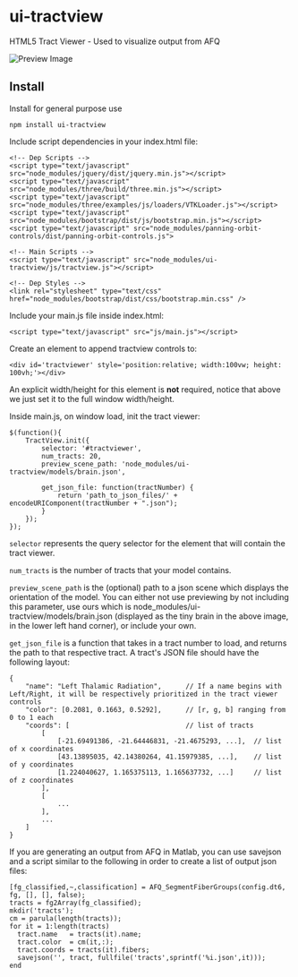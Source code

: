 # ui-tractview
HTML5 Tract Viewer - Used to visualize output from AFQ

![Preview Image](https://raw.githubusercontent.com/stevengeeky/ui-tractview/master/images/preview.png)

## Install

Install for general purpose use

```
npm install ui-tractview
```

Include script dependencies in your index.html file:

```
<!-- Dep Scripts -->
<script type="text/javascript" src="node_modules/jquery/dist/jquery.min.js"></script>
<script type="text/javascript" src="node_modules/three/build/three.min.js"></script>
<script type="text/javascript" src="node_modules/three/examples/js/loaders/VTKLoader.js"></script>
<script type="text/javascript" src="node_modules/bootstrap/dist/js/bootstrap.min.js"></script>
<script type="text/javascript" src="node_modules/panning-orbit-controls/dist/panning-orbit-controls.js">

<!-- Main Scripts -->
<script type="text/javascript" src="node_modules/ui-tractview/js/tractview.js"></script>

<!-- Dep Styles -->
<link rel="stylesheet" type="text/css" href="node_modules/bootstrap/dist/css/bootstrap.min.css" />
```

Include your main.js file inside index.html:

`<script type="text/javascript" src="js/main.js"></script>`

Create an element to append tractview controls to:

`<div id='tractviewer' style='position:relative; width:100vw; height: 100vh;'></div>`

An explicit width/height for this element is **not** required, notice that above we just set it to the full window width/height.

Inside main.js, on window load, init the tract viewer:

```
$(function(){
    TractView.init({
        selector: '#tractviewer',
        num_tracts: 20,
        preview_scene_path: 'node_modules/ui-tractview/models/brain.json',
        
        get_json_file: function(tractNumber) {
            return 'path_to_json_files/' + encodeURIComponent(tractNumber + ".json");
        }
    });
});
```

`selector` represents the query selector for the element that will contain the tract viewer.

`num_tracts` is the number of tracts that your model contains.

`preview_scene_path` is the (optional) path to a json scene which displays the orientation of the model. You can either not use previewing by not including this parameter, use ours which is node_modules/ui-tractview/models/brain.json (displayed as the tiny brain in the above image, in the lower left hand corner), or include your own.

`get_json_file` is a function that takes in a tract number to load, and returns the path to that respective tract. A tract's JSON file should have the following layout:

```
{
    "name": "Left Thalamic Radiation",      // If a name begins with Left/Right, it will be respectively prioritized in the tract viewer controls
    "color": [0.2081, 0.1663, 0.5292],      // [r, g, b] ranging from 0 to 1 each
    "coords": [                             // list of tracts
        [
            [-21.69491386, -21.64446831, -21.4675293, ...],  // list of x coordinates
            [43.13895035, 42.14380264, 41.15979385, ...],    // list of y coordinates
            [1.224040627, 1.165375113, 1.165637732, ...]     // list of z coordinates
        ],
        [
            ...
        ],
        ...
    ]
}
```

If you are generating an output from AFQ in Matlab, you can use savejson and a script similar to the following in order to create a list of output json files:

```
[fg_classified,~,classification] = AFQ_SegmentFiberGroups(config.dt6, fg, [], [], false);
tracts = fg2Array(fg_classified);
mkdir('tracts');
cm = parula(length(tracts));
for it = 1:length(tracts)
  tract.name   = tracts(it).name;
  tract.color  = cm(it,:);
  tract.coords = tracts(it).fibers;
  savejson('', tract, fullfile('tracts',sprintf('%i.json',it)));
end
```